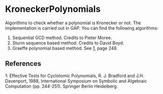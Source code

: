 # KroneckerPolynomials

Algorithms to check whether a polynomial is Kronecker or not. The implementation is carried out in GAP. You can find the following algorithms:

1. Sequential GCD method. Credits to Pieter Moree.
2. Sturm sequence based method. Credits to David Boyd.
3. Graeffe polynomial based method. See [1](#davenport), page 248.

## References

<a name="davenport">1</a>: Effective Tests for Cyclotomic Polynomials, R. J. Bradford and J.H. Davenport, 1988, International Symposium on Symbolic and Algebraic Computation (pp. 244-251). Springer Berlin Heidelberg.
